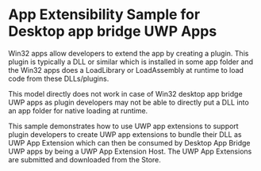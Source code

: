 # App Extensibility Sample for Desktop app bridge UWP Apps

Win32 apps allow developers to extend the app by creating a plugin.  This plugin is typically a DLL or similar which is installed in some app folder and the Win32 apps does a LoadLibrary or LoadAssembly at runtime to load code from these DLLs/plugins.

This model directly does not work in case of Win32 desktop app bridge UWP apps as plugin developers may not be able to directly put a DLL into an app folder for native loading at runtime.

This sample demonstrates how to use UWP app extensions to support plugin developers to create UWP app extensions to bundle their DLL as UWP App Extension which can then be consumed by Desktop App Bridge UWP apps by being a UWP App Extension Host.  The UWP App Extensions are submitted and downloaded from the Store.